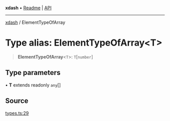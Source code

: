 **xdash** • [Readme](../README.md) \| [API](../globals.md)

***

[xdash](../README.md) / ElementTypeOfArray

# Type alias: ElementTypeOfArray\<T\>

> **ElementTypeOfArray**\<`T`\>: `T`\[`number`\]

## Type parameters

• **T** extends readonly `any`[]

## Source

[types.ts:29](https://github.com/shtse8/xdash/blob/55c7e43/src/types.ts#L29)
